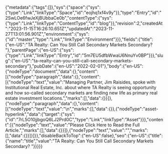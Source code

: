 {"metadata":{"tags":[]},"sys":{"space":{"sys":{"type":"Link","linkType":"Space","id":"eojhq1xf4v9y"}},"type":"Entry","id":"2SwLOe6fwJeXjBUbbaCe0b","contentType":{"sys":{"type":"Link","linkType":"ContentType","id":"blog"}},"revision":2,"createdAt":"2023-11-15T16:26:10.651Z","updatedAt":"2023-11-27T13:01:56.901Z","environment":{"sys":{"id":"master","type":"Link","linkType":"Environment"}}},"fields":{"title":{"en-US":"TA Realty: Can You Still Call Secondary Markets Secondary? "},"parentPage":{"en-US":{"sys":{"type":"Link","linkType":"Entry","id":"5m7EU5dfbWwaU6NnuYv0BP"}}},"slug":{"en-US":"ta-realty-can-you-still-call-secondary-markets-secondary"},"pubDate":{"en-US":"2022-02-01"},"body":{"en-US":{"nodeType":"document","data":{},"content":[{"nodeType":"paragraph","data":{},"content":[{"nodeType":"text","value":"Managing Partner, Jim Raisides, spoke with Institutional Real Estate, Inc. about where TA Realty is seeing opportunity and how so-called secondary markets are finding new life as primary real estate investment locations.","marks":[],"data":{}}]},{"nodeType":"paragraph","data":{},"content":[{"nodeType":"text","value":"\n","marks":[],"data":{}},{"nodeType":"asset-hyperlink","data":{"target":{"sys":{"id":"7rL5O10jjbgoQ6LJ2Prd0C","type":"Link","linkType":"Asset"}}},"content":[{"nodeType":"text","value":"Please Click Here to Read the Full Article.","marks":[],"data":{}}]},{"nodeType":"text","value":"","marks":[],"data":{}}]}]}},"disableBackToTop":{"en-US":false},"seo":{"en-US":{"title":{"name":"title","value":"TA Realty: Can You Still Call Secondary Markets Secondary? "}}}}}